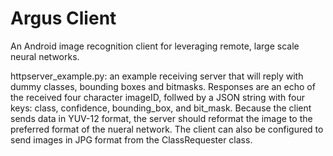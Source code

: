 # Argus Client
An Android image recognition client for leveraging remote, large scale neural networks.

httpserver_example.py: an example receiving server that will reply with dummy classes, bounding boxes and bitmasks. Responses are an echo of the received four character imageID, follwed by a JSON string with four keys: class, confidence, bounding_box, and bit_mask. Because the client sends data in YUV-12 format, the server should reformat the image to the preferred format of the nueral network. The client can also be configured to send images in JPG format from the ClassRequester class.
